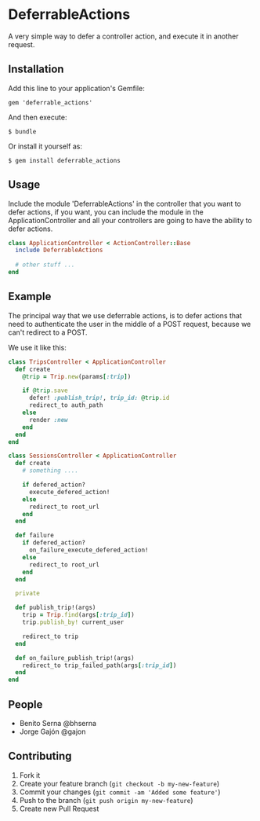 # DeferrableActions

A very simple way to defer a controller action, and execute it in
another request.

## Installation

Add this line to your application's Gemfile:

    gem 'deferrable_actions'

And then execute:

    $ bundle

Or install it yourself as:

    $ gem install deferrable_actions

## Usage

Include the module 'DeferrableActions' in the controller that you want
to defer actions, if you want, you can include the module in the
ApplicationController and all your controllers are going to have the
ability to defer actions.

```ruby
class ApplicationController < ActionController::Base
  include DeferrableActions
  
  # other stuff ...
end
```

## Example

The principal way that we use deferrable actions, is to defer actions
that need to authenticate the user in the middle of a POST request,
because we can't redirect to a POST.

We use it like this:

```ruby
class TripsController < ApplicationController
  def create
    @trip = Trip.new(params[:trip])

    if @trip.save
      defer! :publish_trip!, trip_id: @trip.id
      redirect_to auth_path
    else
      render :new
    end
  end
end

class SessionsController < ApplicationController
  def create
    # something ....

    if defered_action?
      execute_defered_action!
    else
      redirect_to root_url
    end
  end

  def failure
    if defered_action?
      on_failure_execute_defered_action!
    else
      redirect_to root_url
    end
  end

  private

  def publish_trip!(args)
    trip = Trip.find(args[:trip_id])
    trip.publish_by! current_user

    redirect_to trip
  end

  def on_failure_publish_trip!(args)
    redirect_to trip_failed_path(args[:trip_id])
  end
end
```

## People

* Benito Serna @bhserna
* Jorge Gajón @gajon

## Contributing

1. Fork it
2. Create your feature branch (`git checkout -b my-new-feature`)
3. Commit your changes (`git commit -am 'Added some feature'`)
4. Push to the branch (`git push origin my-new-feature`)
5. Create new Pull Request
